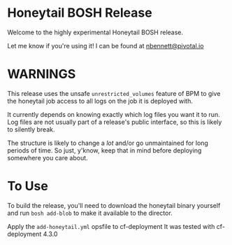 # Honeytail BOSH Release

Welcome to the highly experimental Honeytail BOSH release.

Let me know if you're using it! I can be found at nbennett@pivotal.io

# WARNINGS
This release uses the unsafe `unrestricted_volumes` feature of BPM
to give the honeytail job access to all logs on the job it is deployed with.

It currently depends on knowing exactly which log files you want it to run.
Log files are not usually part of a release's public interface,
so this is likely to silently break.

The structure is likely to change a *lot*
and/or go unmaintained for long periods of time.
So just, y'know, keep that in mind
before deploying somewhere you care about.

# To Use
To build the release,
you'll need to download the honeytail binary yourself
and run `bosh add-blob` to make it available to the director.

Apply the `add-honeytail.yml` opsfile to cf-deployment
It was tested with cf-deployment 4.3.0
